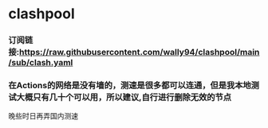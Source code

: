 # clashpool
### 订阅链接:https://raw.githubusercontent.com/wally94/clashpool/main/sub/clash.yaml
### 在Actions的网络是没有墙的，测速是很多都可以连通，但是我本地测试大概只有几十个可以用，所以建议,自行进行删除无效的节点
晚些时日再弄国内测速
